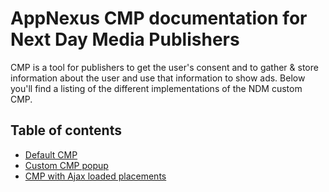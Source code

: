 # AppNexus CMP documentation for Next Day Media Publishers
CMP is a tool for publishers to get the user's consent and to gather & store information about the user and use that information to show ads.
Below you'll find a listing of the different implementations of the NDM custom CMP.

## Table of contents
- [Default CMP](NDMTAG.md)
- [Custom CMP popup](NDMTAG-CUSTOM.md)
- [CMP with Ajax loaded placements](NDMTAG-AJAX-REQUESTS.md)